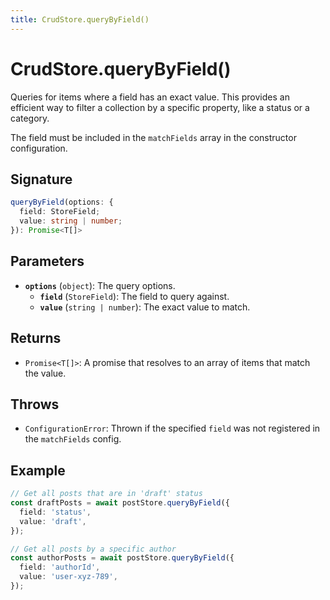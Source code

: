 ```yaml
---
title: CrudStore.queryByField()
---
```


# CrudStore.queryByField()

Queries for items where a field has an exact value. This provides an efficient way to filter a collection by a specific property, like a status or a category.

The field must be included in the `matchFields` array in the constructor configuration.

## Signature

```ts
queryByField(options: {
  field: StoreField;
  value: string | number;
}): Promise<T[]>
```

## Parameters

- **`options`** (`object`): The query options.
  - **`field`** (`StoreField`): The field to query against.
  - **`value`** (`string | number`): The exact value to match.

## Returns

- `Promise<T[]>`: A promise that resolves to an array of items that match the value.

## Throws

- `ConfigurationError`: Thrown if the specified `field` was not registered in the `matchFields` config.

## Example

```ts
// Get all posts that are in 'draft' status
const draftPosts = await postStore.queryByField({
  field: 'status',
  value: 'draft',
});

// Get all posts by a specific author
const authorPosts = await postStore.queryByField({
  field: 'authorId',
  value: 'user-xyz-789',
});
```
